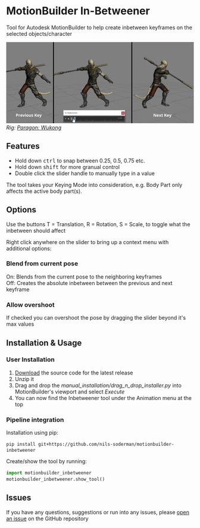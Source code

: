 # MotionBuilder In-Betweener
Tool for Autodesk MotionBuilder to help create inbetween keyframes on the selected objects/character

![demo of tweening between 2 poses](media/demo.webp)  
*Rig: [Paragon: Wukong](https://www.fab.com/listings/27054d0c-c26e-4fe3-b6f9-fa778dfcb8b6)*

## Features
* Hold down <kbd>ctrl</kbd> to snap between 0.25, 0.5, 0.75 etc.
* Hold down <kbd>shift</kbd> for more granual control
* Double click the slider handle to manually type in a value

The tool takes your Keying Mode into consideration, e.g. Body Part only affects the active body part(s).

## Options
Use the buttons T = Translation, R = Rotation, S = Scale, to toggle what the inbetween should affect

Right click anywhere on the slider to bring up a context menu with additional options:

### Blend from current pose
On: Blends from the current pose to the neighboring keyframes  
Off: Creates the absolute inbetween between the previous and next keyframe

### Allow overshoot
If checked you can overshoot the pose by dragging the slider beyond it's max values


## Installation & Usage

### User Installation

1. [Download](https://github.com/nils-soderman/motionbuilder-inbetweener/releases/latest) the source code for the latest release
2. Unzip it
3. Drag and drop the *manual_installation/drag_n_drop_installer.py* into MotionBuilder's viewport and select *Execute*
4. You can now find the Inbetweener tool under the Animation menu at the top

### Pipeline integration

Installation using pip:
```
pip install git+https://github.com/nils-soderman/motionbuilder-inbetweener
```

Create/show the tool by running:
```python
import motionbuilder_inbetweener
motionbuilder_inbetweener.show_tool()
```


## Issues
If you have any questions, suggestions or run into any issues, please [open an issue](https://github.com/nils-soderman/motionbuilder-inbetweener/issues "GitHub issues") on the GitHub repository
